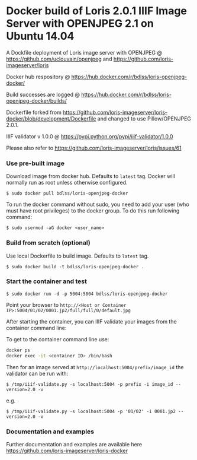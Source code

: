 Docker build of Loris 2.0.1 IIIF Image Server with OPENJPEG 2.1 on Ubuntu 14.04
===========


A Dockfile deployment of Loris image server with OPENJPEG @ https://github.com/uclouvain/openjpeg and https://github.com/loris-imageserver/loris

Docker hub respository @ https://hub.docker.com/r/bdlss/loris-openjpeg-docker/

Build successes are logged @ https://hub.docker.com/r/bdlss/loris-openjpeg-docker/builds/

Dockerfile forked from https://github.com/loris-imageserver/loris-docker/blob/development/Dockerfile and changed to use Pillow/OPENJPEG 2.0.1.

IIIF validator v 1.0.0 @ https://pypi.python.org/pypi/iiif-validator/1.0.0

Please also refer to https://github.com/loris-imageserver/loris/issues/61 

### Use  pre-built image
Download image from docker hub. Defaults to `latest` tag. Docker will normally run as root unless otherwise configured.

    $ sudo docker pull bdlss/loris-openjpeg-docker

To run the docker command without sudo, you need to add your user (who must have root privileges) to the docker group. To do this run following command:

	$ sudo usermod -aG docker <user_name>
	
### Build from scratch (optional)	
Use local Dockerfile to build image. Defaults to `latest` tag.

    $ sudo docker build -t bdlss/loris-openjpeg-docker .

### Start the container and test

    $ sudo docker run -d -p 5004:5004 bdlss/loris-openjpeg-docker

Point your browser to `http://<Host or Container IP>:5004/01/02/0001.jp2/full/full/0/default.jpg`

After starting the container, you can IIIF validate your images from the container command line:

To get to the container command line use:

```bash
docker ps
docker exec -it <container ID> /bin/bash
```

Then for an image served at `http://localhost:5004/prefix/image_id` the validator can be run with:

    $ /tmp/iiif-validate.py -s localhost:5004 -p prefix -i image_id --version=2.0 -v

e.g.

    $ /tmp/iiif-validate.py -s localhost:5004 -p '01/02' -i 0001.jp2 --version=2.0 -v

### Documentation and examples

Further documentation and examples are available here https://github.com/loris-imageserver/loris-docker

